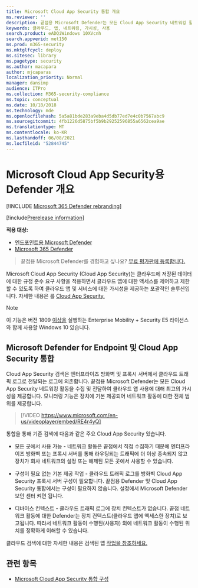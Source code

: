 ```yaml
---
title: Microsoft Cloud App Security 통합 개요
ms.reviewer: ''
description: 끝점용 Microsoft Defender는 모든 Cloud App Security 네트워킹 활동을 전달하여 앱과 통합됩니다.
keywords: 클라우드, 앱, 네트워킹, 가시성, 사용
search.product: eADQiWindows 10XVcnh
search.appverid: met150
ms.prod: m365-security
ms.mktglfcycl: deploy
ms.sitesec: library
ms.pagetype: security
ms.author: macapara
author: mjcaparas
localization_priority: Normal
manager: dansimp
audience: ITPro
ms.collection: M365-security-compliance
ms.topic: conceptual
ms.date: 10/18/2018
ms.technology: mde
ms.openlocfilehash: 5a5a81bde283a9eba4d5db77ed7e4c0b7567abc9
ms.sourcegitcommit: 4fb1226d5875bf5b9b29252596855a6562cea9ae
ms.translationtype: MT
ms.contentlocale: ko-KR
ms.lasthandoff: 06/08/2021
ms.locfileid: "52844745"
---
```

# <a name="microsoft-cloud-app-security-in-defender-for-endpoint-overview"></a>Microsoft Cloud App Security용 Defender 개요

[!INCLUDE [Microsoft 365 Defender rebranding](../../includes/microsoft-defender.md)]

[!include[Prerelease information](../../includes/prerelease.md)]

**적용 대상:**
- [엔드포인트용 Microsoft Defender](https://go.microsoft.com/fwlink/p/?linkid=2154037)
- [Microsoft 365 Defender](https://go.microsoft.com/fwlink/?linkid=2118804)


> 끝점용 Microsoft Defender를 경험하고 싶나요? [무료 평가판에 등록합니다.](https://www.microsoft.com/microsoft-365/windows/microsoft-defender-atp?ocid=docs-wdatp-exposedapis-abovefoldlink)

Microsoft Cloud App Security (Cloud App Security)는 클라우드에 저장된 데이터에 대한 규정 준수 요구 사항을 적용하면서 클라우드 앱에 대한 액세스를 제어하고 제한할 수 있도록 하여 클라우드 앱 및 서비스에 대한 가시성을 제공하는 포괄적인 솔루션입니다. 자세한 내용은 를 [Cloud App Security.](/cloud-app-security/what-is-cloud-app-security)

>[!NOTE]
>이 기능은 버전 1809 [이상을](https://www.microsoft.com/cloud-platform/enterprise-mobility-security) 실행하는 Enterprise Mobility + Security E5 라이선스와 함께 사용할 Windows 10 있습니다.

## <a name="microsoft-defender-for-endpoint-and-cloud-app-security-integration"></a>Microsoft Defender for Endpoint 및 Cloud App Security 통합 

Cloud App Security 검색은 엔터프라이즈 방화벽 및 프록시 서버에서 클라우드 트래픽 로그로 전달되는 로그에 의존합니다. 끝점용 Microsoft Defender는 모든 Cloud App Security 네트워킹 활동을 수집 및 전달하여 클라우드 앱 사용에 대해 최고의 가시성을 제공합니다. 모니터링 기능은 장치에 기본 제공되어 네트워크 활동에 대한 전체 범위를 제공합니다.

> [!VIDEO https://www.microsoft.com/en-us/videoplayer/embed/RE4r4yQ]


통합을 통해 기존 검색에 다음과 같은 주요 Cloud App Security 있습니다. 

- 모든 곳에서 사용 가능 - 네트워크 활동은 끝점에서 직접 수집하기 때문에 엔터프라이즈 방화벽 또는 프록시 서버를 통해 라우팅되는 트래픽에 더 이상 종속되지 않고 장치가 회사 네트워크의 설정 또는 해제된 모든 곳에서 사용할 수 있습니다. 

- 구성이 필요 없는 기본 제공 작업 - 클라우드 트래픽 로그를 방화벽 Cloud App Security 프록시 서버 구성이 필요합니다. 끝점용 Defender 및 Cloud App Security 통합에서는 구성이 필요하지 않습니다. 설정에서 Microsoft Defender 보안 센터 켜면 됩니다. 

- 디바이스 컨텍스트 - 클라우드 트래픽 로그에 장치 컨텍스트가 없습니다. 끝점 네트워크 활동에 대한 Defender는 장치 컨텍스트(클라우드 앱에 액세스한 장치)로 보고됩니다. 따라서 네트워크 활동이 수행된(사용자) 외에 네트워크 활동이 수행된 위치를 정확하게 이해할 수 있습니다. 

클라우드 검색에 대한 자세한 내용은 검색된 앱 [작업을 참조하세요.](/cloud-app-security/discovered-apps)

## <a name="related-topic"></a>관련 항목

- [Microsoft Cloud App Security 통합 구성](microsoft-cloud-app-security-config.md)
